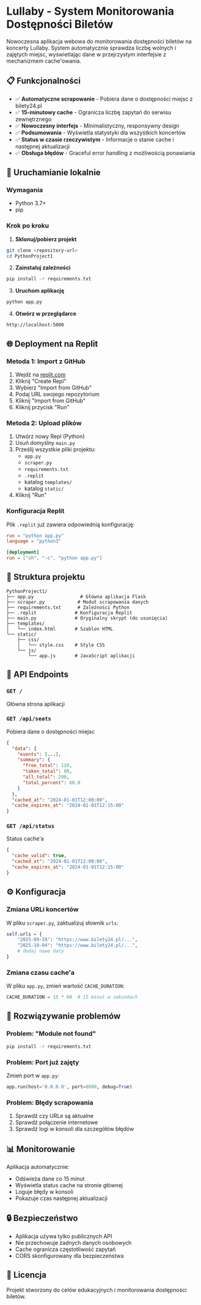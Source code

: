 # Lullaby - System Monitorowania Dostępności Biletów

Nowoczesna aplikacja webowa do monitorowania dostępności biletów na koncerty Lullaby. System automatycznie sprawdza liczbę wolnych i zajętych miejsc, wyświetlając dane w przejrzystym interfejsie z mechanizmem cache'owania.

## 📋 Funkcjonalności

- ✅ **Automatyczne scrapowanie** - Pobiera dane o dostępności miejsc z bilety24.pl
- ✅ **15-minutowy cache** - Ogranicza liczbę zapytań do serwisu zewnętrznego
- ✅ **Nowoczesny interfejs** - Minimalistyczny, responsywny design
- ✅ **Podsumowania** - Wyświetla statystyki dla wszystkich koncertów
- ✅ **Status w czasie rzeczywistym** - Informacje o stanie cache i następnej aktualizacji
- ✅ **Obsługa błędów** - Graceful error handling z możliwością ponawiania

## 🚀 Uruchamianie lokalnie

### Wymagania
- Python 3.7+
- pip

### Krok po kroku

1. **Sklonuj/pobierz projekt**
```bash
git clone <repository-url>
cd PythonProject1
```

2. **Zainstaluj zależności**
```bash
pip install -r requirements.txt
```

3. **Uruchom aplikację**
```bash
python app.py
```

4. **Otwórz w przeglądarce**
```
http://localhost:5000
```

## 🌐 Deployment na Replit

### Metoda 1: Import z GitHub
1. Wejdź na [replit.com](https://replit.com)
2. Kliknij "Create Repl"
3. Wybierz "Import from GitHub"
4. Podaj URL swojego repozytorium
5. Kliknij "Import from GitHub"
6. Kliknij przycisk "Run"

### Metoda 2: Upload plików
1. Utwórz nowy Repl (Python)
2. Usuń domyślny `main.py`
3. Prześlij wszystkie pliki projektu:
   - `app.py`
   - `scraper.py` 
   - `requirements.txt`
   - `.replit`
   - katalog `templates/`
   - katalog `static/`
4. Kliknij "Run"

### Konfiguracja Replit
Plik `.replit` już zawiera odpowiednią konfigurację:
```toml
run = "python app.py"
language = "python3"

[deployment]
run = ["sh", "-c", "python app.py"]
```

## 📁 Struktura projektu

```
PythonProject1/
├── app.py                 # Główna aplikacja Flask
├── scraper.py            # Moduł scrapowania danych
├── requirements.txt      # Zależności Python
├── .replit              # Konfiguracja Replit
├── main.py              # Oryginalny skrypt (do usunięcia)
├── templates/
│   └── index.html       # Szablon HTML
└── static/
    ├── css/
    │   └── style.css    # Style CSS
    └── js/
        └── app.js       # JavaScript aplikacji
```

## 🔧 API Endpoints

### `GET /`
Główna strona aplikacji

### `GET /api/seats`
Pobiera dane o dostępności miejsc
```json
{
  "data": {
    "events": [...],
    "summary": {
      "free_total": 120,
      "taken_total": 80,
      "all_total": 200,
      "total_percent": 60.0
    }
  },
  "cached_at": "2024-01-01T12:00:00",
  "cache_expires_at": "2024-01-01T12:15:00"
}
```

### `GET /api/status`
Status cache'a
```json
{
  "cache_valid": true,
  "cached_at": "2024-01-01T12:00:00",
  "cache_expires_at": "2024-01-01T12:15:00"
}
```

## ⚙️ Konfiguracja

### Zmiana URLi koncertów
W pliku `scraper.py`, zaktualizuj słownik `urls`:
```python
self.urls = {
    "2025-09-28": "https://www.bilety24.pl/...",
    "2025-10-04": "https://www.bilety24.pl/...",
    # dodaj nowe daty
}
```

### Zmiana czasu cache'a
W pliku `app.py`, zmień wartość `CACHE_DURATION`:
```python
CACHE_DURATION = 15 * 60  # 15 minut w sekundach
```

## 🐛 Rozwiązywanie problemów

### Problem: "Module not found"
```bash
pip install -r requirements.txt
```

### Problem: Port już zajęty
Zmień port w `app.py`:
```python
app.run(host='0.0.0.0', port=8080, debug=True)
```

### Problem: Błędy scrapowania
1. Sprawdź czy URLe są aktualne
2. Sprawdź połączenie internetowe
3. Sprawdź logi w konsoli dla szczegółów błędów

## 📊 Monitorowanie

Aplikacja automatycznie:
- Odświeża dane co 15 minut
- Wyświetla status cache na stronie głównej  
- Loguje błędy w konsoli
- Pokazuje czas następnej aktualizacji

## 🔒 Bezpieczeństwo

- Aplikacja używa tylko publicznych API
- Nie przechowuje żadnych danych osobowych
- Cache ogranicza częstotliwość zapytań
- CORS skonfigurowany dla bezpieczeństwa

## 📝 Licencja

Projekt stworzony do celów edukacyjnych i monitorowania dostępności biletów.